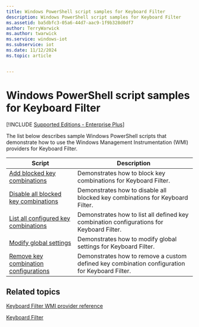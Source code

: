 ```yaml
---
title: Windows PowerShell script samples for Keyboard Filter
description: Windows PowerShell script samples for Keyboard Filter
ms.assetid: ba5dbfc3-05a6-44d7-aac9-1f9b328d0df7
author: TerryWarwick
ms.author: twarwick
ms.service: windows-iot
ms.subservice: iot
ms.date: 11/12/2024
ms.topic: article


---
```

# Windows PowerShell script samples for Keyboard Filter

[!INCLUDE [Supported Editions - Enterprise Plus](includes-supported-os-enterprise-plus.md)]

The list below describes sample Windows PowerShell scripts that demonstrate how to use the Windows Management Instrumentation (WMI) providers for Keyboard Filter.

| Script | Description |
| ------ | ----------- |
| [Add blocked key combinations](keyboardfilter-add-blocked-key-combinations.md) | Demonstrates how to block key combinations for Keyboard Filter.|
| [Disable all blocked key combinations](disable-all-blocked-key-combinations.md) | Demonstrates how to disable all blocked key combinations for Keyboard Filter. |
| [List all configured key combinations](keyboardfilter-list-all-configured-key-combinations.md) | Demonstrates how to list all defined key combination configurations for Keyboard Filter. |
| [Modify global settings](modify-global-settings.md) | Demonstrates how to modify global settings for Keyboard Filter. |
| [Remove key combination configurations](remove-key-combination-configurations.md) | Demonstrates how to remove a custom defined key combination configuration for Keyboard Filter. |

## Related topics

[Keyboard Filter WMI provider reference](keyboardfilter-wmi-provider-reference.md)

[Keyboard Filter](index.md)
